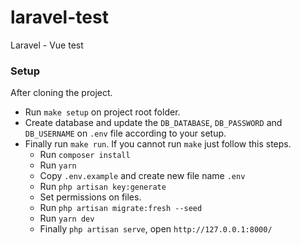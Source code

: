 # laravel-test
Laravel - Vue test

### Setup
After cloning the project.

- Run `make setup` on project root folder.
- Create database and update the `DB_DATABASE`, `DB_PASSWORD` and `DB_USERNAME` on `.env` file according to your setup.
- Finally run `make run`. If you cannot run `make`
just follow this steps.
    - Run `composer install`
    - Run `yarn`
    - Copy `.env.example` and create new file name `.env`
    - Run `php artisan key:generate`
    - Set permissions on files.
    - Run `php artisan migrate:fresh --seed`
    - Run `yarn dev`
    - Finally `php artisan serve`, open `http://127.0.0.1:8000/`